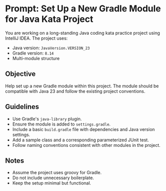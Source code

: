 # Prompt: Set Up a New Gradle Module for Java Kata Project

You are working on a long-standing Java coding kata practice project using IntelliJ IDEA. The project uses:

- Java version: `JavaVersion.VERSION_23`
- Gradle version: `8.14`
- Multi-module structure

## Objective

Help set up a new Gradle module within this project. The module should be compatible with Java 23 and follow the existing project conventions.

## Guidelines

- Use Gradle's `java-library` plugin.
- Ensure the module is added to `settings.gradle`.
- Include a basic `build.gradle` file with dependencies and Java version settings.
- Add a sample class and a corresponding parameterized JUnit test.
- Follow naming conventions consistent with other modules in the project.

## Notes

- Assume the project uses groovy for Gradle.
- Do not include unnecessary boilerplate.
- Keep the setup minimal but functional.
